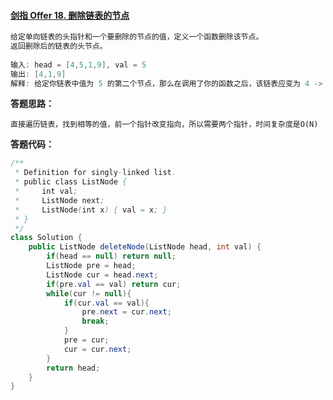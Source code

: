 #### [剑指 Offer 18. 删除链表的节点](https://leetcode-cn.com/problems/shan-chu-lian-biao-de-jie-dian-lcof/)

```java
给定单向链表的头指针和一个要删除的节点的值，定义一个函数删除该节点。
返回删除后的链表的头节点。
    
输入: head = [4,5,1,9], val = 5
输出: [4,1,9]
解释: 给定你链表中值为 5 的第二个节点，那么在调用了你的函数之后，该链表应变为 4 -> 1 -> 9.
```



**答题思路：** 

```
直接遍历链表，找到相等的值，前一个指针改变指向，所以需要两个指针，时间复杂度是O(N)
```



**答题代码：** 

```java
/**
 * Definition for singly-linked list.
 * public class ListNode {
 *     int val;
 *     ListNode next;
 *     ListNode(int x) { val = x; }
 * }
 */
class Solution {
    public ListNode deleteNode(ListNode head, int val) {
        if(head == null) return null;
        ListNode pre = head;
        ListNode cur = head.next;
        if(pre.val == val) return cur;
        while(cur != null){
            if(cur.val == val){ 
                pre.next = cur.next;
                break;
            }
            pre = cur;
            cur = cur.next;
        }
        return head;
    }
}
```

